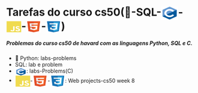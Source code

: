 # Tarefas do curso cs50(:snake:-SQL-<img align="center" alt="Arthur-C" height="35" width="45" src="https://raw.githubusercontent.com/devicons/devicon/master/icons/c/c-original.svg">-<img align="center" alt="Arthur-Js" height="30" width="40" src="https://raw.githubusercontent.com/devicons/devicon/master/icons/javascript/javascript-plain.svg">-<img align="center" alt="Arthur-html" height="30" width="40" src="https://raw.githubusercontent.com/devicons/devicon/master/icons/html5/html5-original.svg">-<img align="center" alt="Arthur-CSS" height="30" width="40" src="https://raw.githubusercontent.com/devicons/devicon/master/icons/css3/css3-original.svg">)

##### Problemas do curso cs50 de havard com as linguagens Python, SQL e C.

- :snake: Python: labs-problems 
- SQL: lab e problem
- <img align="center" alt="Arthur-C" height="20" width="30" src="https://raw.githubusercontent.com/devicons/devicon/master/icons/c/c-original.svg">: labs-Problems(C)
- <img align="center" alt="Arthur-Js" height="30" width="40" src="https://raw.githubusercontent.com/devicons/devicon/master/icons/javascript/javascript-plain.svg">-<img align="center" alt="Arthur-html" height="30" width="40" src="https://raw.githubusercontent.com/devicons/devicon/master/icons/html5/html5-original.svg">-<img align="center" alt="Arthur-CSS" height="30" width="40" src="https://raw.githubusercontent.com/devicons/devicon/master/icons/css3/css3-original.svg">: Web projects-cs50 week 8

